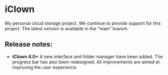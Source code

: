 # iClown
My personal cloud storage project. We continue to provide support for this project. The latest version is available in the “main” branch.

## Release notes:
* **iClown 4.0+** A new interface and folder manager have been added. The progress bar has also been redesigned. All improvements are aimed at improving the user experience.